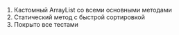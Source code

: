 1. Кастомный ArrayList со всеми основными методами
2. Статический метод с быстрой сортировкой
3. Покрыто все тестами
